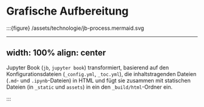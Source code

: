 # Grafische Aufbereitung


:::{figure} /assets/technologie/jb-process.mermaid.svg

---
width: 100%
align: center
---

Jupyter Book (`jb`, `jupyter book`) transformiert, basierend auf den
Konfigurationsdateien (`_config.yml`, `_toc.yml`), die inhaltstragenden Dateien
(`.md`- und `.ipynb`-Dateien) in HTML und fügt sie zusammen mit statischen
Dateien (in `_static` und `assets`) in ein den `_build/html`-Ordner ein.

:::
